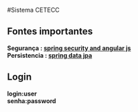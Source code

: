 #Sistema CETECC 

 
## Fontes importantes 
**Segurança : [spring security and angular js](https://spring.io/guides/tutorials/spring-security-and-angular-js/)**  
**Persistencia : [spring data jpa](http://docs.spring.io/spring-data/jpa/docs/1.10.2.RELEASE/reference/html/)** 
    

## Login 
**login:user**  
**senha:password**  
  
  
